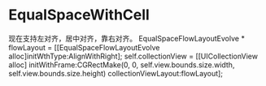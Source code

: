 # EqualSpaceWithCell
现在支持左对齐，居中对齐，靠右对齐。
EqualSpaceFlowLayoutEvolve * flowLayout = [[EqualSpaceFlowLayoutEvolve alloc]initWthType:AlignWithRight];
self.collectionView = [[UICollectionView alloc] initWithFrame:CGRectMake(0, 0, self.view.bounds.size.width, self.view.bounds.size.height) collectionViewLayout:flowLayout];
